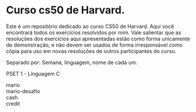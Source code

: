 # Curso cs50 de Harvard.
Este é um repositório dedicado ao curso CS50 de Harvard. Aqui você encontrará todos os exercícios resolvidos por mim. Vale salientar que as resoluções dos exercícios aqui apresentadas estão como forma unicamente de demonstração, e não devem ser usados de forma irresponsável como cópia para uso em novas resoluções de outros participantes do curso.

Separado por: Semana, linguagem, nome de cada um.

PSET 1 - Linguagem C

mario<br>
mario-desafio<br>
cash<br>
credit<br>
